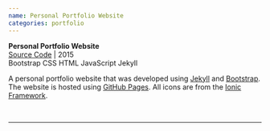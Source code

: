 ```yaml
---
name: Personal Portfolio Website
categories: portfolio
---
```


**Personal Portfolio Website** <br />
[Source Code](https://github.com/MitchLindsay/mitchlindsay.github.io)
| 2015<br />
<span class="label label-primary">Bootstrap</span>
<span class="label label-primary">CSS</span>
<span class="label label-primary">HTML</span>
<span class="label label-primary">JavaScript</span>
<span class="label label-primary">Jekyll</span><br />

A personal portfolio website that was developed using [Jekyll](http://jekyllrb.com/) and
[Bootstrap](http://getbootstrap.com/). The website is hosted using [GitHub Pages](https://pages.github.com/).
All icons are from the [Ionic Framework](http://ionicons.com/).

<br />
<hr class="small" />
<br />
